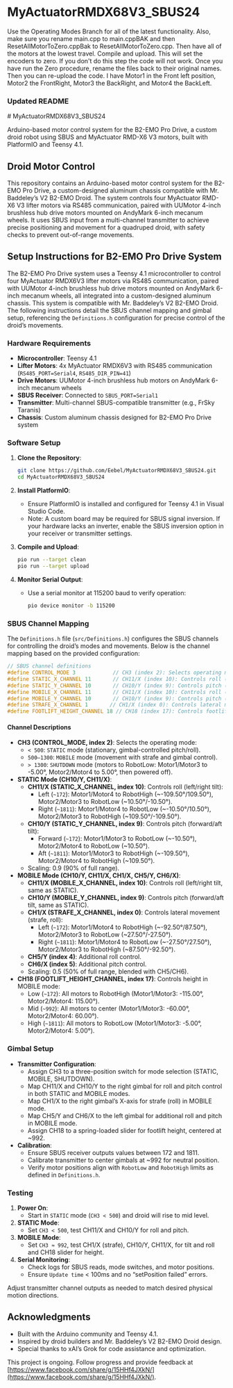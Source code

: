 # MyActuatorRMDX68V3_SBUS24

Use the Operating Modes Branch for all of the latest functionality.  Also, make sure you rename main.cpp to main.cppBAK and then ResetAllMotorToZero.cppBak to 
ResetAllMotorToZero.cpp.  Then have all of the motors at the lowest travel.  Compile and upload.  This will set the encoders to zero.  If you don't do this step the code will not work.  Once you have run the Zero procedure, rename the files back to their original names.  Then you can re-upload the code.  I have Motor1 in the Front left position, Motor2 the FrontRight, Motor3 the BackRight, and Motor4 the BackLeft.

### Updated README
<xaiArtifact artifact_id="e90104cd-d624-42c2-8dbc-23434fa12763" artifact_version_id="253de576-515e-472c-aee2-aa8e324c4ab3" title="README.md" contentType="text/markdown">
# MyActuatorRMDX68V3_SBUS24

Arduino-based motor control system for the B2-EMO Pro Drive, a custom droid robot using SBUS and MyActuator RMD-X6 V3 motors, built with PlatformIO and Teensy 4.1.

## Droid Motor Control

This repository contains an Arduino-based motor control system for the B2-EMO Pro Drive, a custom-designed aluminum chassis compatible with Mr. Baddeley’s V2 B2-EMO Droid. The system controls four MyActuator RMD-X6 V3 lifter motors via RS485 communication, paired with UUMotor 4-inch brushless hub drive motors mounted on AndyMark 6-inch mecanum wheels. It uses SBUS input from a multi-channel transmitter to achieve precise positioning and movement for a quadruped droid, with safety checks to prevent out-of-range movements.

## Setup Instructions for B2-EMO Pro Drive System

The B2-EMO Pro Drive system uses a Teensy 4.1 microcontroller to control four MyActuator RMDX6V3 lifter motors via RS485 communication, paired with UUMotor 4-inch brushless hub drive motors mounted on AndyMark 6-inch mecanum wheels, all integrated into a custom-designed aluminum chassis. This system is compatible with Mr. Baddeley’s V2 B2-EMO Droid. The following instructions detail the SBUS channel mapping and gimbal setup, referencing the `Definitions.h` configuration for precise control of the droid’s movements.

### Hardware Requirements

- **Microcontroller**: Teensy 4.1
- **Lifter Motors**: 4x MyActuator RMDX6V3 with RS485 communication (`RS485_PORT=Serial4`, `RS485_DIR_PIN=41`)
- **Drive Motors**: UUMotor 4-inch brushless hub motors on AndyMark 6-inch mecanum wheels
- **SBUS Receiver**: Connected to `SBUS_PORT=Serial1`
- **Transmitter**: Multi-channel SBUS-compatible transmitter (e.g., FrSky Taranis)
- **Chassis**: Custom aluminum chassis designed for B2-EMO Pro Drive system

### Software Setup

1. **Clone the Repository**:
   ```bash
   git clone https://github.com/Eebel/MyActuatorRMDX68V3_SBUS24.git
   cd MyActuatorRMDX68V3_SBUS24
   ```

2. **Install PlatformIO**:
   - Ensure PlatformIO is installed and configured for Teensy 4.1 in Visual Studio Code.
   - Note: A custom board may be required for SBUS signal inversion. If your hardware lacks an inverter, enable the SBUS inversion option in your receiver or transmitter settings.

3. **Compile and Upload**:
   ```bash
   pio run --target clean
   pio run --target upload
   ```

4. **Monitor Serial Output**:
   - Use a serial monitor at 115200 baud to verify operation:
     ```bash
     pio device monitor -b 115200
     ```

### SBUS Channel Mapping

The `Definitions.h` file (`src/Definitions.h`) configures the SBUS channels for controlling the droid’s modes and movements. Below is the channel mapping based on the provided configuration:

```cpp
// SBUS channel definitions
#define CONTROL_MODE 3            // CH3 (index 2): Selects operating mode (STATIC, MOBILE, SHUTDOWN)
#define STATIC_X_CHANNEL 11       // CH11/X (index 10): Controls roll (Motor1/Motor3) in STATIC mode
#define STATIC_Y_CHANNEL 10       // CH10/Y (index 9): Controls pitch (Motor2/Motor4) in STATIC mode
#define MOBILE_X_CHANNEL 11       // CH11/X (index 10): Controls roll (Motor1/Motor3) in MOBILE mode
#define MOBILE_Y_CHANNEL 10       // CH10/Y (index 9): Controls pitch (Motor2/Motor4) in MOBILE mode
#define STRAFE_X_CHANNEL 1       // CH1/X (index 0): Controls lateral movement (strafe) in MOBILE mode
#define FOOTLIFT_HEIGHT_CHANNEL 18 // CH18 (index 17): Controls footlift height in MOBILE mode
```

#### Channel Descriptions

- **CH3 (CONTROL_MODE, index 2)**: Selects the operating mode:
  - `< 500`: `STATIC` mode (stationary, gimbal-controlled pitch/roll).
  - `500–1300`: `MOBILE` mode (movement with strafe and gimbal control).
  - `> 1300`: `SHUTDOWN` mode (motors to RobotLow: Motor1/Motor3 to -5.00°, Motor2/Motor4 to 5.00°, then powered off).
- **STATIC Mode (CH10/Y, CH11/X)**:
  - **CH11/X (STATIC_X_CHANNEL, index 10)**: Controls roll (left/right tilt):
    - Left (`~172`): Motor1/Motor4 to RobotHigh (~-109.50°/109.50°), Motor2/Motor3 to RobotLow (~10.50°/-10.50°).
    - Right (`~1811`): Motor1/Motor4 to RobotLow (~-10.50°/10.50°), Motor2/Motor3 to RobotHigh (~109.50°/-109.50°).
  - **CH10/Y (STATIC_Y_CHANNEL, index 9)**: Controls pitch (forward/aft tilt):
    - Forward (`~172`): Motor1/Motor3 to RobotLow (~-10.50°), Motor2/Motor4 to RobotLow (~10.50°).
    - Aft (`~1811`): Motor1/Motor3 to RobotHigh (~-109.50°), Motor2/Motor4 to RobotHigh (~109.50°).
  - Scaling: 0.9 (90% of full range).
- **MOBILE Mode (CH10/Y, CH11/X, CH1/X, CH5/Y, CH6/X)**:
  - **CH11/X (MOBILE_X_CHANNEL, index 10)**: Controls roll (left/right tilt, same as STATIC).
  - **CH10/Y (MOBILE_Y_CHANNEL, index 9)**: Controls pitch (forward/aft tilt, same as STATIC).
  - **CH1/X (STRAFE_X_CHANNEL, index 0)**: Controls lateral movement (strafe, roll):
    - Left (`~172`): Motor1/Motor4 to RobotHigh (~-92.50°/87.50°), Motor2/Motor3 to RobotLow (~27.50°/-27.50°).
    - Right (`~1811`): Motor1/Motor4 to RobotLow (~-27.50°/27.50°), Motor2/Motor3 to RobotHigh (~87.50°/-92.50°).
  - **CH5/Y (index 4)**: Additional roll control.
  - **CH6/X (index 5)**: Additional pitch control.
  - Scaling: 0.5 (50% of full range, blended with CH5/CH6).
- **CH18 (FOOTLIFT_HEIGHT_CHANNEL, index 17)**: Controls height in MOBILE mode:
  - Low (`~172`): All motors to RobotHigh (Motor1/Motor3: -115.00°, Motor2/Motor4: 115.00°).
  - Mid (`~992`): All motors to center (Motor1/Motor3: -60.00°, Motor2/Motor4: 60.00°).
  - High (`~1811`): All motors to RobotLow (Motor1/Motor3: -5.00°, Motor2/Motor4: 5.00°).

### Gimbal Setup

- **Transmitter Configuration**:
  - Assign CH3 to a three-position switch for mode selection (STATIC, MOBILE, SHUTDOWN).
  - Map CH11/X and CH10/Y to the right gimbal for roll and pitch control in both STATIC and MOBILE modes.
  - Map CH1/X to the right gimbal’s X-axis for strafe (roll) in MOBILE mode.
  - Map CH5/Y and CH6/X to the left gimbal for additional roll and pitch in MOBILE mode.
  - Assign CH18 to a spring-loaded slider for footlift height, centered at ~992.
- **Calibration**:
  - Ensure SBUS receiver outputs values between 172 and 1811.
  - Calibrate transmitter to center gimbals at ~992 for neutral position.
  - Verify motor positions align with `RobotLow` and `RobotHigh` limits as defined in `Definitions.h`.

### Testing

1. **Power On**:
   - Start in `STATIC` mode (`CH3 < 500`) and droid will rise to mid level.
2. **STATIC Mode**:
   - Set `CH3 < 500`, test CH11/X and CH10/Y for roll and pitch.
3. **MOBILE Mode**:
   - Set `CH3 ≈ 992`, test CH1/X (strafe), CH10/Y, CH11/X, for tilt and roll and CH18 slider for height.
4. **Serial Monitoring**:
   - Check logs for SBUS reads, mode switches, and motor positions.
   - Ensure `Update time` < 100ms and no “setPosition failed” errors.

Adjust transmitter channel outputs as needed to match desired physical motion directions.

## Acknowledgments
- Built with the Arduino community and Teensy 4.1.
- Inspired by droid builders and Mr. Baddeley’s V2 B2-EMO Droid design.
- Special thanks to xAI’s Grok for code assistance and optimization.

This project is ongoing. Follow progress and provide feedback at [https://www.facebook.com/share/g/15HHf4JXkN/](https://www.facebook.com/share/g/15HHf4JXkN/).
